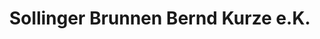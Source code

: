 ---
title: "Sollinger Brunnen Bernd Kurze e.K."
url: /bodenfelde/sollinger-brunnen-bernd-kurze-e-k/
shop: Getränke
---